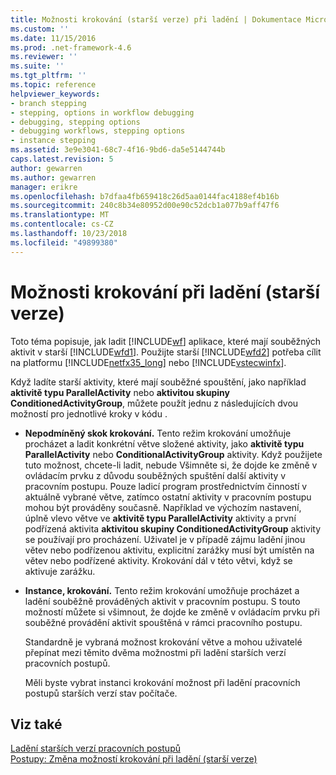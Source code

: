 ```yaml
---
title: Možnosti krokování (starší verze) při ladění | Dokumentace Microsoftu
ms.custom: ''
ms.date: 11/15/2016
ms.prod: .net-framework-4.6
ms.reviewer: ''
ms.suite: ''
ms.tgt_pltfrm: ''
ms.topic: reference
helpviewer_keywords:
- branch stepping
- stepping, options in workflow debugging
- debugging, stepping options
- debugging workflows, stepping options
- instance stepping
ms.assetid: 3e9e3041-68c7-4f16-9bd6-da5e5144744b
caps.latest.revision: 5
author: gewarren
ms.author: gewarren
manager: erikre
ms.openlocfilehash: b7dfaa4fb659418c26d5aa0144fac4188ef4b16b
ms.sourcegitcommit: 240c8b34e80952d00e90c52dcb1a077b9aff47f6
ms.translationtype: MT
ms.contentlocale: cs-CZ
ms.lasthandoff: 10/23/2018
ms.locfileid: "49899380"
---
```

# <a name="debug-stepping-options-legacy"></a>Možnosti krokování při ladění (starší verze)
Toto téma popisuje, jak ladit [!INCLUDE[wf](../includes/wf-md.md)] aplikace, které mají souběžných aktivit v starší [!INCLUDE[wfd1](../includes/wfd1-md.md)]. Použijte starší [!INCLUDE[wfd2](../includes/wfd2-md.md)] potřeba cílit na platformu [!INCLUDE[netfx35_long](../includes/netfx35-long-md.md)] nebo [!INCLUDE[vstecwinfx](../includes/vstecwinfx-md.md)].  
  
 Když ladíte starší aktivity, které mají souběžné spouštění, jako například **aktivitě typu ParallelActivity** nebo **aktivitou skupiny ConditionedActivityGroup**, můžete použít jednu z následujících dvou možností pro jednotlivé kroky v kódu .  
  
- **Nepodmíněný skok krokování.** Tento režim krokování umožňuje procházet a ladit konkrétní větve složené aktivity, jako **aktivitě typu ParallelActivity** nebo **ConditionalActivityGroup** aktivity. Když použijete tuto možnost, chcete-li ladit, nebude Všimněte si, že dojde ke změně v ovládacím prvku z důvodu souběžných spuštění další aktivity v pracovním postupu. Pouze ladicí program prostřednictvím činností v aktuálně vybrané větve, zatímco ostatní aktivity v pracovním postupu mohou být prováděny současně. Například ve výchozím nastavení, úplně vlevo větve ve **aktivitě typu ParallelActivity** aktivity a první podřízená aktivita **aktivitou skupiny ConditionedActivityGroup** aktivity se používají pro procházení. Uživatel je v případě zájmu ladění jinou větev nebo podřízenou aktivitu, explicitní zarážky musí být umístěn na větev nebo podřízené aktivity. Krokování dál v této větvi, když se aktivuje zarážku.  
  
- **Instance, krokování.** Tento režim krokování umožňuje procházet a ladění souběžně prováděných aktivit v pracovním postupu. S touto možností můžete si všimnout, že dojde ke změně v ovládacím prvku při souběžné provádění aktivit spouštěná v rámci pracovního postupu.  
  
  Standardně je vybraná možnost krokování větve a mohou uživatelé přepínat mezi těmito dvěma možnostmi při ladění starších verzí pracovních postupů.  
  
  Měli byste vybrat instanci krokování možnost při ladění pracovních postupů starších verzí stav počítače.  
  
## <a name="see-also"></a>Viz také  
 [Ladění starších verzí pracovních postupů](../workflow-designer/debugging-legacy-workflows.md)   
 [Postupy: Změna možností krokování při ladění (starší verze)](../workflow-designer/how-to-change-the-debug-stepping-option-legacy.md)